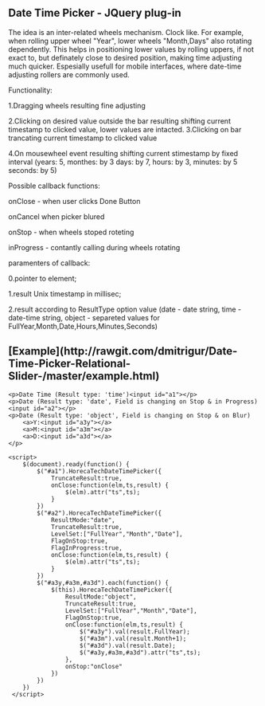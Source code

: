 <h2>Date Time Picker - JQuery plug-in</h2>
The idea is an inter-related wheels mechanism. Clock like. For example, when rolling upper wheel "Year", lower wheels "Month,Days" also rotating dependently. This helps in positioning lower values by rolling uppers, if not exact to, but definately close to desired position, making time adjusting much quicker. Espesially usefull for mobile interfaces, where date-time adjusting rollers are commonly used.

Functionality: 

1.Dragging wheels resulting fine adjusting 

2.Clicking on desired value outside the bar resulting shifting current timestamp to clicked value, lower values are intacted. 
3.Clicking on bar trancating current timestamp to clicked value 

4.On mousewheel event resulting shifting current stimestamp by fixed interval (years: 5, monthes: by 3 days: by 7, hours: by 3, minutes: by 5 seconds: by 5)

Possible callback functions:

onClose - when user clicks Done Button

onCancel when picker blured 

onStop - when wheels stoped roteting 

inProgress - contantly calling during wheels rotating

paramenters of callback: 

0.pointer to element; 

1.result Unix timestamp in millisec;

2.result according to ResultType option value (date - date string, time - date-time string, object - separeted values for FullYear,Month,Date,Hours,Minutes,Seconds)

<h2> 
[Example](http://rawgit.com/dmitrigur/Date-Time-Picker-Relational-Slider-/master/example.html)
</h2>

	<p>Date Time (Result type: 'time')<input id="a1"></p>
	<p>Date (Result type: 'date', Field is changing on Stop & in Progress)<input id="a2"></p>
	<p>Date (Result type: 'object', Field is changing on Stop & on Blur)
		<a>Y:<input id="a3y"></a>
		<a>M:<input id="a3m"></a>
		<a>D:<input id="a3d"></a>
	</p> 
	
	<script>
		$(document).ready(function() {
			$("#a1").HorecaTechDateTimePicker({
				TruncateResult:true,
				onClose:function(elm,ts,result) {
					$(elm).attr("ts",ts);
				}
			})
			$("#a2").HorecaTechDateTimePicker({
				ResultMode:"date",
				TruncateResult:true,
				LevelSet:["FullYear","Month","Date"],
				FlagOnStop:true,
				FlagInProgress:true,
				onClose:function(elm,ts,result) {
					$(elm).attr("ts",ts);
				}
			})
			$("#a3y,#a3m,#a3d").each(function() {
				$(this).HorecaTechDateTimePicker({
					ResultMode:"object",
					TruncateResult:true,
					LevelSet:["FullYear","Month","Date"],
					FlagOnStop:true,
					onClose:function(elm,ts,result) {
						$("#a3y").val(result.FullYear);
						$("#a3m").val(result.Month+1);
						$("#a3d").val(result.Date);
						$("#a3y,#a3m,#a3d").attr("ts",ts);
					},
					onStop:"onClose"
				})
			})
		})    
	 </script>

